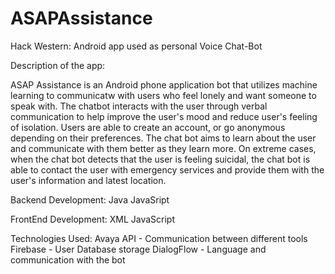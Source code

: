 # ASAPAssistance
Hack Western: Android app used as personal Voice Chat-Bot  

Description of the app:

ASAP Assistance is an Android phone application bot that utilizes machine learning to communicatw with users who feel lonely and want someone to speak with. The chatbot interacts with the user through verbal communication to help improve the user's mood and reduce user's feeling of isolation. Users are able to create an account, or go anonymous depending on their preferences. The chat bot aims to learn about the user and communicate with them better as they learn more. On extreme cases, when the chat bot detects that the user is feeling suicidal, the chat bot is able to contact the user with emergency services and provide them with the user's information and latest location.

Backend Development:
Java
JavaSript

FrontEnd Development:
XML
JavaScript

Technologies Used:
Avaya API - Communication between different tools
Firebase - User Database storage
DialogFlow - Language and communication with the bot
